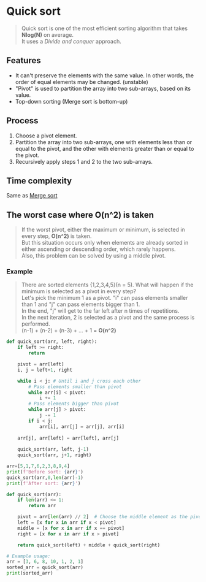 # Quick sort
>Quick sort is one of the most efficient sorting algorithm that takes **Nlog(N)** on average.<br>
>It uses a *Divide and conquer* approach.

## Features
- It can't preserve the elements with the same value. In other words, the order of equal elements may be changed. (unstable)
- "Pivot" is used to partition the array into two sub-arrays, based on its value.
- Top-down sorting (Merge sort is bottom-up)

## Process
1. Choose a pivot element.
2. Partition the array into two sub-arrays, one with elements less than or equal to the pivot, and the other with elements greater than or equal to the pivot.
3. Recursively apply steps 1 and 2 to the two sub-arrays.

## Time complexity
Same as [Merge sort](https://github.com/vacu9708/Algorithm/tree/main/Sorting%20algorithm/Merge%20sort)

## The worst case where O(n^2) is taken
>If the worst pivot, either the maximum or minimum, is selected in every step, **O(n^2)** is taken.<br>
>But this situation occurs only when elements are already sorted in either ascending or descending order, which rarely happens.<br>
>Also, this problem can be solved by using a middle pivot.
### Example
>There are sorted elements {1,2,3,4,5}(n = 5). What will happen if the minimum is selected as a pivot in every step?<br>
>Let's pick the minimum 1 as a pivot. "i" can pass elements smaller than 1 and "j" can pass elements bigger than 1.<br>
>In the end, "j" will get to the far left after n times of repetitions.<br>
>In the next iteration, 2 is selected as a pivot and the same process is performed.<br>
>(n-1) + (n-2) + (n-3) + ... + 1 = **O(n^2)**

~~~python
def quick_sort(arr, left, right):
    if left >= right:
        return

    pivot = arr[left]
    i, j = left+1, right

    while i < j: # Until i and j cross each other
        # Pass elements smaller than pivot
        while arr[i] < pivot:
            i += 1
        # Pass elements bigger than pivot
        while arr[j] > pivot:
            j -= 1
        if i < j:
            arr[i], arr[j] = arr[j], arr[i]
    
    arr[j], arr[left] = arr[left], arr[j]
            
    quick_sort(arr, left, j-1)
    quick_sort(arr, j+1, right)

arr=[5,1,7,6,2,3,8,9,4]
print(f'Before sort: {arr}')
quick_sort(arr,0,len(arr)-1)
print(f'After sort: {arr}')
~~~

~~~python
def quick_sort(arr):
    if len(arr) <= 1:
        return arr

    pivot = arr[len(arr) // 2]  # Choose the middle element as the pivot
    left = [x for x in arr if x < pivot]
    middle = [x for x in arr if x == pivot]
    right = [x for x in arr if x > pivot]

    return quick_sort(left) + middle + quick_sort(right)

# Example usage:
arr = [3, 6, 8, 10, 1, 2, 1]
sorted_arr = quick_sort(arr)
print(sorted_arr)
~~~
